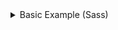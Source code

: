<details>
<summary>Basic Example (Sass)</summary>

```js
import React from 'react';
import styles from './MyStyles.scss';

export default () => (
  <div>
    <h1 className={styles.myHeading}>This is my heading</h1>
    <span className={styles.myText}>
      This is a my text
    </span>
  </div>
);
```

> MyStyles.scss

```scss
@import 'node_modules/wix-style-react/dist/src/Typography/TypographyV5.scss';

.myHeading {
  @extend .h1;
  @extend .light;
}

.myText {
  @extend .text;
  @extend .sizeSmall;
}
```
</details>
